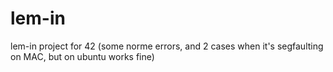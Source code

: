 # lem-in
lem-in project for 42
(some norme errors, and 2 cases when it's segfaulting on MAC, but on ubuntu works fine)

